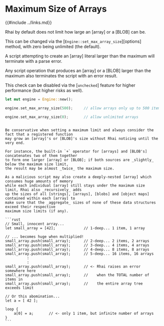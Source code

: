 Maximum Size of Arrays
======================

{{#include ../links.md}}

Rhai by default does not limit how large an [array] or a [BLOB] can be.

This can be changed via the [`Engine::set_max_array_size`][options] method, with zero being
unlimited (the default).

A script attempting to create an [array] literal larger than the maximum will terminate with a parse error.

Any script operation that produces an [array] or a [BLOB] larger than the maximum also terminates
the script with an error result.

This check can be disabled via the [`unchecked`] feature for higher performance (but higher risks as well).

```rust
let mut engine = Engine::new();

engine.set_max_array_size(500);     // allow arrays only up to 500 items

engine.set_max_array_size(0);       // allow unlimited arrays
```

~~~admonish danger "Maximum size"

Be conservative when setting a maximum limit and always consider the fact that a registered function
may grow an [array]'s or [BLOB]'s size without Rhai noticing until the very end.

For instance, the built-in `+` operator for [arrays] and [BLOB's] concatenates two of them together
to form one larger [array] or [BLOB]; if both sources are _slightly_ below the maximum size limit,
the result may be almost _twice_ the maximum size.

As a malicious script may also create a deeply-nested [array] which consumes huge amounts of memory
while each individual [array] still stays under the maximum size limit, Rhai also _recursively_ adds
up the sizes of all [strings], [arrays], [blobs] and [object maps] contained within each [array] to
make sure that the _aggregate_ sizes of none of these data structures exceed their respective
maximum size limits (if any).

```rust
// Small, innocent array...
let small_array = [42];             // 1-deep... 1 item, 1 array

// ... becomes huge when multiplied!
small_array.push(small_array);      // 2-deep... 2 items, 2 arrays
small_array.push(small_array);      // 3-deep... 4 items, 4 arrays
small_array.push(small_array);      // 4-deep... 8 items, 8 arrays
small_array.push(small_array);      // 5-deep... 16 items, 16 arrays
          :
          :
small_array.push(small_array);      // <- Rhai raises an error somewhere here
small_array.push(small_array);      //    when the TOTAL number of items in
small_array.push(small_array);      //    the entire array tree exceeds limit

// Or this abomination...
let a = [ 42 ];

loop {
    a[0] = a;       // <- only 1 item, but infinite number of arrays
}
```
~~~
